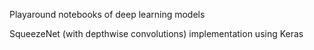 Playaround notebooks of deep learning models

SqueezeNet (with depthwise convolutions) implementation using Keras
